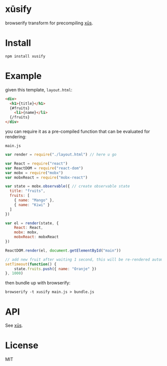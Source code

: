 # xūsify

browserify transform for precompiling [xūs](https://github.com/tetsuo/xus).

# Install

```
npm install xusify
```

# Example

given this template, `layout.html`:

```html
<div>
  <h1>{title}</h1>
  {#fruits}
    <li>{name}</li>
  {/fruits}
</div>
```

you can require it as a pre-compiled function that can be evaluated for rendering:

`main.js`

```js
var render = require("./layout.html") // here u go

var React = require("react")
var ReactDOM = require("react-dom")
var mobx = require("mobx")
var mobxReact = require("mobx-react")

var state = mobx.observable({ // create observable state
  title: "fruits",
  fruits: [
    { name: "Mango" },
    { name: "Kiwi" }
  ]
})

var el = render(state, {
	React: React,
	mobx: mobx,
	mobxReact: mobxReact
})

ReactDOM.render(el, document.getElementById("main"))

// add new fruit after waiting 1 second, this will be re-rendered automatically
setTimeout(function() {
	state.fruits.push({ name: "Oranje" })
}, 1000)
```

then bundle up with browserify:

```
browserify -t xusify main.js > bundle.js
```

# API

See [xūs](https://github.com/tetsuo/xus).

# License

MIT